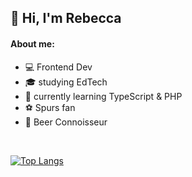 ## 👋 Hi, I'm Rebecca

#### About me:

- 💻 Frontend Dev
- 🎓 studying EdTech
- 🧠 currently learning TypeScript & PHP
- ⚽ Spurs fan
- 🍺 Beer Connoisseur

<br>

  [![Top Langs](https://most-used-lang.vercel.app/api/top-langs/?username=rebecca-94&layout=compact&langs_count=8&count-private=true&hide=Shell)](https://github.com/anuraghazra/github-readme-stats)
